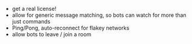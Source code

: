 - get a real license!
- allow for generic message matching, so bots can watch for more than just commands
- Ping/Pong, auto-reconnect for flakey networks
- allow bots to leave / join a room

